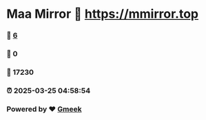 # Maa Mirror :link: https://mmirror.top 
### :page_facing_up: [6](https://mmirror.top/tag.html) 
### :speech_balloon: 0 
### :hibiscus: 17230 
### :alarm_clock: 2025-03-25 04:58:54 
### Powered by :heart: [Gmeek](https://github.com/Meekdai/Gmeek)
